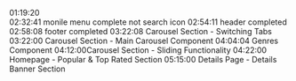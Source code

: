 01:19:20  
02:32:41 monile menu complete not search icon
02:54:11 header completed
02:58:08 footer completed
03:22:08 Carousel Section - Switching Tabs 
03:22:00 Carousel Section - Main Carousel Component 
04:04:04 Genres Component
04:12:00Carousel Section - Sliding Functionality 
04:22:00 Homepage - Popular & Top Rated Section
05:15:00 Details Page - Details Banner Section